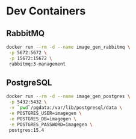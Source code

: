 # Dev Containers

## RabbitMQ

```bash
docker run --rm -d --name image_gen_rabbitmq \
 -p 5672:5672 \
 -p 15672:15672 \
 rabbitmq:3-management
```

## PostgreSQL

```bash
docker run --rm -d --name image_gen_postgres \
 -p 5432:5432 \
 -v `pwd`/pgdata:/var/lib/postgresql/data \
 -e POSTGRES_USER=imagegen \
 -e POSTGRES_DB=imagegen \
 -e POSTGRES_PASSWORD=imagegen \
 postgres:15.4
```
